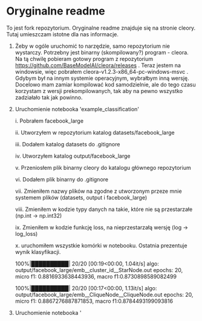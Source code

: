 # Oryginalne readme

To jest fork repozytorium. Oryginalne readme znajduje się na stronie cleory. Tutaj umieszczam istotne dla nas informacje.


1. Żeby w ogóle uruchomić to narzędzie, samo repozytorium nie wystarczy. Potrzebny jest binarny (skompilowany?) program - cleora. Na tą chwilę pobieram gotowy program z repozytorium https://github.com/BaseModelAI/cleora/releases . Teraz jestem na windowsie, więc pobrałem cleora-v1.2.3-x86_64-pc-windows-msvc . Gdybym był na innym systemie operacyjnym, wybrałbym inną wersję. Docelowo mam zamiar kompilować kod samodzielnie, ale do tego czasu korzystam z wersji prekompilowanych, tak aby na pewno wszystko zadziałało tak jak powinno.

2. Uruchomienie notebooka 'example_classification'

    i. Pobrałem facebook_large

    ii. Utworzyłem w repozytorium katalog datasets/facebook_large

    iii. Dodałem katalog datasets do .gitignore

    iv. Utworzyłem katalog output/facebook_large

    v. Przeniosłem plik binarny cleory do katalogu głównego repozytorium

    vi. Dodałem plik binarny do .gitignore

    vii. Zmieniłem nazwy plików na zgodne z utworzonym przeze mnie systemem plików (datasets, output i facebook_large)

    viii. Zmieniłem w kodzie typy danych na takie, które nie są przestarzałe (np.int -> np.int32)

    ix. Zmieniłem w kodzie funkcję loss, na nieprzestarzałą wersję (log -> log_loss)
    
    x. uruchomiłem wszystkie komórki w notebooku. Ostatnia prezentuje wynik klasyfikacji.

      100%|██████████| 20/20 [00:19<00:00,  1.04it/s]
      algo: output/facebook_large/emb__cluster_id__StarNode.out epochs: 20, micro f1: 0.8816933638443936, macro f1:0.8730898589082499

      100%|██████████| 20/20 [00:17<00:00,  1.13it/s]
      algo: output/facebook_large/emb__CliqueNode__CliqueNode.out epochs: 20, micro f1: 0.8867276887871853, macro f1:0.8784493199093816


3. Uruchomienie notebooka '
